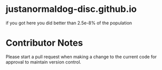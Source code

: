 # justanormaldog-disc.github.io

if you got here you did better than 2.5e-8% of the population

# Contributor Notes
Please start a pull request when making a change to the current code for approval to maintain version control. 
